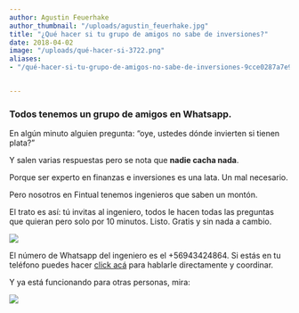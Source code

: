 ```yaml
---
author: Agustin Feuerhake
author_thumbnail: "/uploads/agustin_feuerhake.jpg"
title: "¿Qué hacer si tu grupo de amigos no sabe de inversiones?"
date: 2018-04-02
image: "/uploads/qué-hacer-si-3722.png"
aliases:
- "/qué-hacer-si-tu-grupo-de-amigos-no-sabe-de-inversiones-9cce0287a7e9/"


---
```


### Todos tenemos un grupo de amigos en Whatsapp.

En algún minuto alguien pregunta: “oye, ustedes dónde invierten si tienen plata?”

Y salen varias respuestas pero se nota que **nadie cacha nada**.

Porque ser experto en finanzas e inversiones es una lata. Un mal necesario.

Pero nosotros en Fintual tenemos ingenieros que saben un montón.

El trato es así: tú invitas al ingeniero, todos le hacen todas las preguntas que quieran pero solo por 10 minutos. Listo. Gratis y sin nada a cambio.

![](/uploads/qué-hacer-si-1198.png)

El número de Whatsapp del ingeniero es el +56943424864. Si estás en tu teléfono puedes hacer [click acá](https://api.whatsapp.com/send?text=Hola%20ingeniero%20,te%20quiero%20invitar%20a%20mi%20grupo%20de%20amigos&phone=56943424864) para hablarle directamente y coordinar.

Y ya está funcionando para otras personas, mira:

![](/uploads/qué-hacer-si-3722.png)
